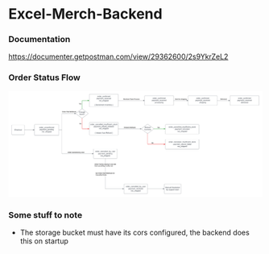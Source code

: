 # Excel-Merch-Backend

### Documentation

https://documenter.getpostman.com/view/29362600/2s9YkrZeL2


### Order Status Flow
![orderStatusFlow](assets/Order%20Status.png)

### Some stuff to note
- The storage bucket must have its cors configured, the backend does this on startup